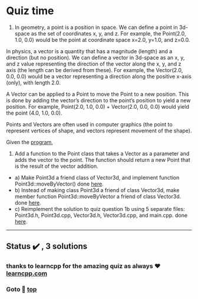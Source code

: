 # Quiz time

1. In geometry, a point is a position in space. We can define a point in 3d-space as the set of coordinates x, y, and z. For example, the Point(2.0, 1.0, 0.0) would be the point at coordinate space x=2.0, y=1.0, and z=0.0.

In physics, a vector is a quantity that has a magnitude (length) and a direction (but no position). We can define a vector in 3d-space as an x, y, and z value representing the direction of the vector along the x, y, and z axis (the length can be derived from these). For example, the Vector(2.0, 0.0, 0.0) would be a vector representing a direction along the positive x-axis (only), with length 2.0.

A Vector can be applied to a Point to move the Point to a new position. This is done by adding the vector’s direction to the point’s position to yield a new position. For example, Point(2.0, 1.0, 0.0) + Vector(2.0, 0.0, 0.0) would yield the point (4.0, 1.0, 0.0).

Points and Vectors are often used in computer graphics (the point to represent vertices of shape, and vectors represent movement of the shape).

Given the [program](givenProgram.cpp),

1. Add a function to the Point class that takes a Vector as a parameter and adds the vector to the point. The function should return a new Point that is the result of the vector addition.

- a) Make Point3d a friend class of Vector3d, and implement function Point3d::moveByVector() done [here](solution1.cpp).
- b) Instead of making class Point3d a friend of class Vector3d, make member function Point3d::moveByVector a friend of class Vector3d. done [here](solution2.cpp).
- c) Reimplement the solution to quiz question 1b using 5 separate files: Point3d.h, Point3d.cpp, Vector3d.h, Vector3d.cpp, and main.cpp. done [here](solution3/).

---

## Status :heavy_check_mark: , 3 solutions

### thanks to learncpp for the amazing quiz as always :heart: [learncpp.com](https://www.learncpp.com/)

### Goto :arrow_up_small: [top](#quiz-time)
